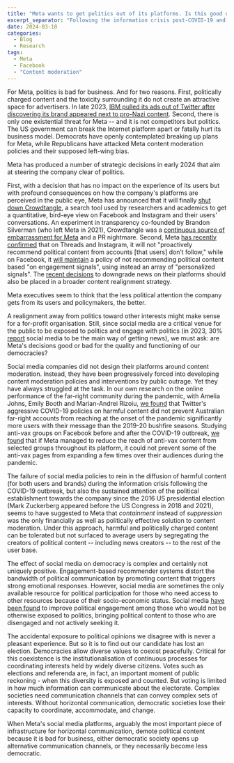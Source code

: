 ```yaml
---
title: "Meta wants to get politics out of its platforms. Is this good or bad for democracy?"
excerpt_separator: "Following the information crisis post-COVID-19 and sustained political scrutiny since the 2016 US election, Meta adopted a content moderation approach focusing on containment rather than suppression, allowing harmful and politically charged content to exist but not be widely seen, by segregating political content creators from the average user base."
date: 2024-03-18
categories:
  - Blog
  - Research
tags:
  - Meta
  - Facebook
  - "Content moderation" 
---
```


For Meta, politics is bad for business. And for two reasons. First, politically charged content and the toxicity surrounding it do not create an attractive space for advertisers. In late 2023, [IBM pulled its ads out of Twitter after discovering its brand appeared next to pro-Nazi content](https://www.bbc.com/news/world-us-canada-67446797). Second, there is only one existential threat for Meta -- and it is not competitors but politics. The US government can break the Internet platform apart or fatally hurt its business model. Democrats have openly contemplated breaking up plans for Meta, while Republicans have attacked Meta content moderation policies and their supposed left-wing bias. 

Meta has produced a number of strategic decisions in early 2024 that aim at steering the company clear of politics. 

First, with a decision that has no impact on the experience of its users but with profound consequences on how the company's platforms are perceived in the public eye, Meta has announced that it will finally [shut down Crowdtangle](https://help.crowdtangle.com/en/articles/9014544-important-update-to-crowdtangle-march-2024), a search tool used by researchers and academics to get a quantitative, bird-eye view on Facebook and Instagram and their users' conversations. An experiment in transparency co-founded by Brandon Silverman (who left Meta in 2021), Crowdtangle was a [continuous source of embarrassment for Meta](https://www.wsj.com/tech/meta-to-replace-widely-used-data-tooland-largely-cut-off-reporter-access-43fc3f9d) and a PR nightmare. Second, Meta [has recently confirmed](https://about.instagram.com/blog/announcements/continuing-our-approach-to-political-content-on-instagram-and-threads/) that on Threads and Instagram, it will not "proactively recommend political content from accounts [that users] don’t follow," while on Facebook, it [will maintain](https://transparency.fb.com/en-gb/features/approach-to-political-content/) a policy of not recommending political content based "on engagement signals", using instead an array of "personalized signals". The [recent decisions](https://theconversation.com/facebook-wont-keep-paying-australian-media-outlets-for-their-content-are-we-about-to-get-another-news-ban-224857) to downgrade news on their platforms should also be placed in a broader content realignment strategy. 

Meta executives seem to think that the less political attention the company gets from its users and policymakers, the better.

A realignment away from politics toward other interests might make sense for a for-profit organisation. Still, since social media are a critical venue for the public to be exposed to politics and engage with politics (in 2023, 30% [report](https://reutersinstitute.politics.ox.ac.uk/digital-news-report/2023/dnr-executive-summary) social media to be the main way of getting news), we must ask: are Meta's decisions good or bad for the quality and functioning of our democracies?

Social media companies did not design their platforms around content moderation. Instead, they have been progressively forced into developing content moderation policies and interventions by public outrage. Yet they have always struggled at the task. In our own research on the online performance of the far-right community during the pandemic, with Amelia Johns, Emily Booth and Marian-Andrei Rizoiu, [we found](https://doi.org/10.1080/1369118X.2023.2205479) that Twitter's aggressive COVID-19 policies on harmful content did not prevent Australian far-right accounts from reaching at the onset of the pandemic significantly more users with their message than the 2019-20 bushfire seasons. Studying anti-vax groups on Facebook before and after the COVID-19 outbreak, [we found](https://doi.org/10.1177/1329878X241236984) that if Meta managed to reduce the reach of anti-vax content from selected groups throughout its platform, it could not prevent some of the anti-vax pages from expanding a few times over their audiences during the pandemic. 

The failure of social media policies to rein in the diffusion of harmful content (for both users and brands) during the information crisis following the COVID-19 outbreak, but also the sustained attention of the political establishment towards the company since the 2016 US presidential election (Mark Zuckerberg appeared before the US Congress in 2018 and 2021), seems to have suggested to Meta that *containment* instead of *suppression* was the only financially as well as politically effective solution to content moderation. Under this approach, harmful and politically charged content can be tolerated but not surfaced to average users by segregating the creators of political content -- including news creators -- to the rest of the user base. 

The effect of social media on democracy is complex and certainly not uniquely positive. Engagement-based recommender systems distort the bandwidth of political communication by promoting content that triggers strong emotional responses. However, social media are sometimes the only available resource for political participation for those who need access to other resources because of their socio-economic status. Social media [have been found](https://global.oup.com/academic/product/outside-the-bubble-9780190858476) to improve political engagement among those who would not be otherwise exposed to politics, bringing political content to those who are disengaged and not actively seeking it. 

The accidental exposure to political opinions we disagree with is never a pleasant experience. But so it is to find out our candidate has lost an election. Democracies allow diverse values to coexist peacefully. Critical for this coexistence is the institutionalisation of continuous processes for coordinating interests held by widely diverse citizens. Votes such as elections and referenda are, in fact, an important moment of public reckoning - when this diversity is exposed and counted. But voting is limited in how much information can communicate about the electorate. Complex societies need communication channels that can convey complex sets of interests. Without horizontal communication, democratic societies lose their capacity to coordinate, accommodate, and change.

When Meta's social media platforms, arguably the most important piece of infrastructure for horizontal communication, demote political content because it is bad for business, either democratic society opens up alternative communication channels, or they necessarily become less democratic.


  
